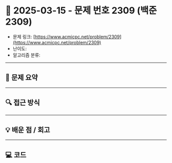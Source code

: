 # 📅 2025-03-15 - 문제 번호 2309 (백준 2309)

<!-- 문제 링크 -->
- 문제 링크: [https://www.acmicpc.net/problem/2309](https://www.acmicpc.net/problem/2309)
- 난이도: 
- 알고리즘 분류: 

---

## 📌 문제 요약 

---

## 🔍 접근 방식 

---

## 💡 배운 점 / 회고 

---

## 💻 코드
